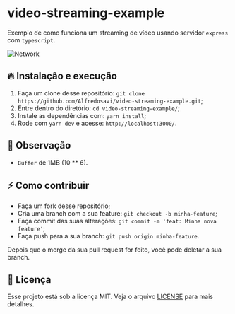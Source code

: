 # video-streaming-example

Exemplo de como funciona um streaming de vídeo usando servidor ```express``` com ```typescript```.

![Network](https://i.imgur.com/R5ONELN.png)


## 🔥 Instalação e execução
  1. Faça um clone desse repositório: ```git clone https://github.com/Alfredosavi/video-streaming-example.git```;
  2. Entre dentro do diretório: ```cd video-streaming-example/```;
  3. Instale as dependências com: ```yarn install```;
  4. Rode com ```yarn dev``` e acesse: ```http://localhost:3000/```.


## :eyes: Observação
  * ```Buffer``` de 1MB (10 ** 6).


## ⚡️ Como contribuir
  - Faça um fork desse repositório;
  - Cria uma branch com a sua feature: `git checkout -b minha-feature`;
  - Faça commit das suas alterações: `git commit -m 'feat: Minha nova feature'`;
  - Faça push para a sua branch: `git push origin minha-feature`.

Depois que o merge da sua pull request for feito, você pode deletar a sua branch.


## :memo: Licença

Esse projeto está sob a licença MIT. Veja o arquivo [LICENSE](LICENSE) para mais detalhes.
